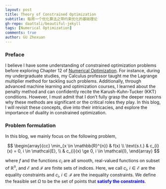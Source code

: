 ```yaml
---
layout: post
title: Theory of Constrained Optimization
subtitle: 每周一个优化算法之带约束优化的基础理论
gh-repo: daattali/beautiful-jekyll
tags: [Numerical Optimization]
comments: true
author: GU Zhexuan
---
```


### Preface

I believe I have some understanding of constrained optimization problems before exploring Chapter 12 of [Numerical Optimization][1]. For instance, during my undergraduate studies, my Calculus professor taught me the Lagrange multiplier method for tackling such problems. Additionally, through advanced machine learning and optimization courses, I learned about the penalty method and can confidently recite the Karush-Kuhn-Tucker (KKT) conditions. However, I must admit that I don’t fully grasp the deeper reasons why these methods are significant or the critical roles they play. In this blog, I will revisit these concepts, dive into their intricacies, and explore the importance of duality in constrained optimization.

### Problem formulation

In this blog, we mainly focus on the following problem,

$$
\begin{array}{cc}
    \min_{x \in \mathbb{R}^{n}} & f(x) \\
    \text{s.t.} & c_{i}(x) = 0, i \in \mathcal{E}, \\
                & c_{i}(x) \ge 0, i \in \mathcal{I},
\end{array}
$$

where $f$ and the functions $c_{i}$ are all smooth, real-valued functions on subset of $\mathbb{R}^{n}$, and $\mathcal{E}$ and $\mathcal{I}$ are finite sets of indices. Here, we call $c_{i}$, $i \in \mathcal{E}$ are the equality constraints and $c_{i}$, $i \in \mathcal{I}$ are the inequality constraints. We define the feasible set $\Omega$ to be the set of points that <span style="color:blue">**satisfy the constraints**</span>.



[1]: https://www.math.uci.edu/~qnie/Publications/NumericalOptimization.pdf